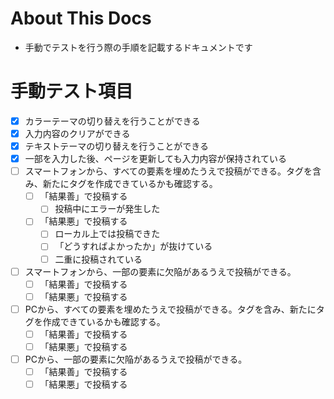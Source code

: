 # About This Docs
- 手動でテストを行う際の手順を記載するドキュメントです

# 手動テスト項目
- [x] カラーテーマの切り替えを行うことができる
- [x] 入力内容のクリアができる
- [x] テキストテーマの切り替えを行うことができる
- [x] 一部を入力した後、ページを更新しても入力内容が保持されている
- [ ] スマートフォンから、すべての要素を埋めたうえで投稿ができる。タグを含み、新たにタグを作成できているかも確認する。
  - [ ] 「結果善」で投稿する
    - [ ] 投稿中にエラーが発生した
  - [ ] 「結果悪」で投稿する
    - [ ] ローカル上では投稿できた
    - [ ] 「どうすればよかったか」が抜けている
    - [ ] 二重に投稿されている
- [ ] スマートフォンから、一部の要素に欠陥があるうえで投稿ができる。
  - [ ] 「結果善」で投稿する
  - [ ] 「結果悪」で投稿する
- [ ] PCから、すべての要素を埋めたうえで投稿ができる。タグを含み、新たにタグを作成できているかも確認する。
  - [ ] 「結果善」で投稿する
  - [ ] 「結果悪」で投稿する
- [ ] PCから、一部の要素に欠陥があるうえで投稿ができる。
  - [ ] 「結果善」で投稿する
  - [ ] 「結果悪」で投稿する
